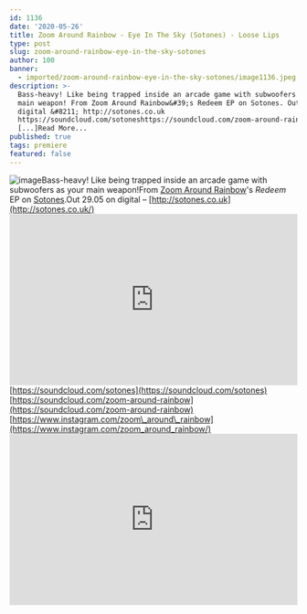 ```yaml
---
id: 1136
date: '2020-05-26'
title: Zoom Around Rainbow - Eye In The Sky (Sotones) - Loose Lips
type: post
slug: zoom-around-rainbow-eye-in-the-sky-sotones
author: 100
banner:
  - imported/zoom-around-rainbow-eye-in-the-sky-sotones/image1136.jpeg
description: >-
  Bass-heavy! Like being trapped inside an arcade game with subwoofers as your
  main weapon! From Zoom Around Rainbow&#39;s Redeem EP on Sotones. Out 29.05 on
  digital &#8211; http://sotones.co.uk
  https://soundcloud.com/sotoneshttps://soundcloud.com/zoom-around-rainbowhttps://www.instagram.com/zoom_around_rainbow
  [...]Read More...
published: true
tags: premiere
featured: false
---
```

![image](../imported/zoom-around-rainbow-eye-in-the-sky-sotones/image1136.jpeg)Bass-heavy! Like being trapped inside an arcade game with subwoofers as your main weapon!From [Zoom Around Rainbow](http://sotones.co.uk/artist/zoom-around-rainbow/)'s _Redeem_ EP on [Sotones](http://sotones.co.uk/).Out 29.05 on digital – [](http://sotones.co.uk/)[http://sotones.co.uk](http://sotones.co.uk/)<iframe width='100%' height='300' scrolling='no' frameborder='no' allow='autoplay' src='https://w.soundcloud.com/player/?url=https%3A//api.soundcloud.com/tracks/828410728&color=%23ff5500&auto_play=false&hide_related=true&show_comments=true&show_user=true&show_reposts=false&show_teaser=false'></iframe>[](https://soundcloud.com/sotones)[https://soundcloud.com/sotones](https://soundcloud.com/sotones)  
[](https://soundcloud.com/zoom-around-rainbow)[https://soundcloud.com/zoom-around-rainbow](https://soundcloud.com/zoom-around-rainbow)  
[](https://www.instagram.com/zoom_around_rainbow/)[https://www.instagram.com/zoom\_around\_rainbow](https://www.instagram.com/zoom_around_rainbow/)<iframe width='100%' height='300' scrolling='no' frameborder='no' allow='autoplay' src='https://www.youtube.com/embed/wSGDgtNJepo'></iframe>